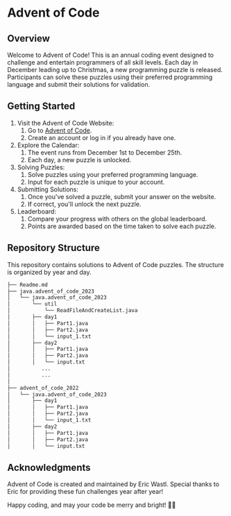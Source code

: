 # Advent of Code

## Overview

Welcome to Advent of Code! This is an annual coding event designed to challenge and entertain programmers of all skill
levels. Each day in December leading up to Christmas, a new programming puzzle is released. Participants can solve these
puzzles using their preferred programming language and submit their solutions for validation.

## Getting Started
1) Visit the Advent of Code Website:
   1) Go to [Advent of Code](https://adventofcode.com/). 
   2) Create an account or log in if you already have one.
2) Explore the Calendar:
   1) The event runs from December 1st to December 25th. 
   2) Each day, a new puzzle is unlocked.
3) Solving Puzzles:
   1) Solve puzzles using your preferred programming language. 
   2) Input for each puzzle is unique to your account.
4) Submitting Solutions:
   1) Once you've solved a puzzle, submit your answer on the website. 
   2) If correct, you'll unlock the next puzzle.
5) Leaderboard:
   1) Compare your progress with others on the global leaderboard.
   2) Points are awarded based on the time taken to solve each puzzle.

## Repository Structure
This repository contains solutions to Advent of Code puzzles. The structure is organized by year and day.
```bash
├── Readme.md
├── java.advent_of_code_2023
│   └── java.advent_of_code_2023
│       └── util
│           └── ReadFileAndCreateList.java
│       ├── day1
│       │   ├── Part1.java
│       │   ├── Part2.java
│       │   └── input_1.txt
│       ├── day2
│       │   ├── Part1.java
│       │   ├── Part2.java
│       │   └── input.txt
│          ...
│          ...
│
├── advent_of_code_2022
│   └── java.advent_of_code_2023
│       ├── day1
│       │   ├── Part1.java
│       │   ├── Part2.java
│       │   └── input_1.txt
│       ├── day2
│       │   ├── Part1.java
│       │   ├── Part2.java
│       │   └── input.txt
```
## Acknowledgments
Advent of Code is created and maintained by Eric Wastl. Special thanks to Eric for providing these fun challenges year after year!

Happy coding, and may your code be merry and bright! 🎄✨





